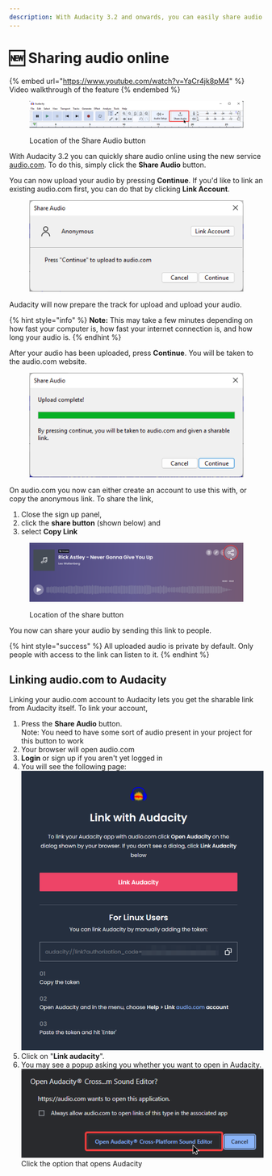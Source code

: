 ```yaml
---
description: With Audacity 3.2 and onwards, you can easily share audio online.
---
```


# 🆕 Sharing audio online

{% embed url="https://www.youtube.com/watch?v=YaCr4jk8pM4" %}
Video walkthrough of the feature
{% endembed %}

<figure><img src="../.gitbook/assets/share audio location.png" alt=""><figcaption><p>Location of the Share Audio button</p></figcaption></figure>

With Audacity 3.2 you can quickly share audio online using the new service [audio.com](https://audio.com). To do this, simply click the **Share Audio** button.

You can now upload your audio by pressing **Continue**. If you'd like to link an existing audio.com first, you can do that by clicking **Link Account**.

<figure><img src="../.gitbook/assets/share audio info.png" alt=""><figcaption></figcaption></figure>

Audacity will now prepare the track for upload and upload your audio.

{% hint style="info" %}
**Note:** This may take a few minutes depending on how fast your computer is, how fast your internet connection is, and how long your audio is.&#x20;
{% endhint %}

After your audio has been uploaded, press **Continue**. You will be taken to the audio.com website.

<figure><img src="../.gitbook/assets/image (3) (1).png" alt=""><figcaption></figcaption></figure>

On audio.com you now can either create an account to use this with, or copy the anonymous link. To share the link,&#x20;

1. Close the sign up panel,&#x20;
2. click the **share button** (shown below) and
3. select **Copy Link**

<figure><img src="../.gitbook/assets/firefox_xKDWVrdwjZ.png" alt=""><figcaption><p>Location of the share button</p></figcaption></figure>

You now can share your audio by sending this link to people.

{% hint style="success" %}
All uploaded audio is private by default. Only people with access to the link can listen to it.
{% endhint %}

## Linking audio.com to Audacity

Linking your audio.com account to Audacity lets you get the sharable link from Audacity itself. To link your account,&#x20;

1. Press the **Share Audio** button.\
   Note: You need to have some sort of audio present in your project for this button to work
2. Your browser will open audio.com
3. **Login** or sign up if you aren't yet logged in
4. You will see the following page:\
   ![A screenshot of the website in question. "Link Audacity" is the button to press. If this isn't possible, instructions on how to manually copy in the link are further below. ](<../.gitbook/assets/audiocom link audacity.png>)
5. Click on "**Link audacity**".
6. You may see a popup asking you whether you want to open in Audacity.\
   ![Open Audacity Cross-Platform Sound Editor](<../.gitbook/assets/chrome open audacity.png>)\
   Click the option that opens Audacity
